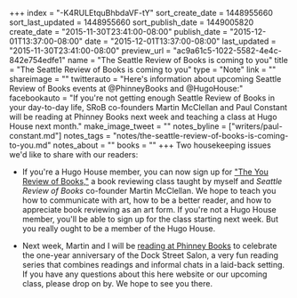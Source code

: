 +++
index = "-K4RULEtquBhbdaVF-tY"
sort_create_date = 1448955660
sort_last_updated = 1448955660
sort_publish_date = 1449005820
create_date = "2015-11-30T23:41:00-08:00"
publish_date = "2015-12-01T13:37:00-08:00"
date = "2015-12-01T13:37:00-08:00"
last_updated = "2015-11-30T23:41:00-08:00"
preview_url = "ac9a61c5-1022-5582-4e4c-842e754edfe1"
name = "The Seattle Review of Books is coming to you"
title = "The Seattle Review of Books is coming to you"
type = "Note"
link = ""
shareimage = ""
twitterauto = "Here's information about upcoming Seattle Review of Books events at @PhinneyBooks and @HugoHouse:"
facebookauto = "If you're not getting enough Seattle Review of Books in your day-to-day life, SRoB co-founders Martin McClellan and Paul Constant will be reading at Phinney Books next week and teaching a class at Hugo House next month."
make_image_tweet = ""
notes_byline = ["writers/paul-constant.md"]
notes_tags = "notes/the-seattle-review-of-books-is-coming-to-you.md"
notes_about = ""
books = ""
+++
Two housekeeping issues we'd like to share with our readers:

* If you're a Hugo House member, you can now sign up for ["The You Review of Books,"](https://hugohouse.org/store/class/the-you-review-of-books-paul-constant-and-martin-mcclellan/) a book reviewing class taught by myself and *Seattle Review of Books* co-founder Martin McClellan. We hope to teach you how to communicate with art, how to be a better reader, and how to appreciate book reviewing as an art form. If you're not a Hugo House member, you'll be able to sign up for the class starting next week. But you really ought to be a member of the Hugo House.

* Next week, Martin and I will be [reading at Phinney Books](http://www.phinneybooks.com/upcoming-events/) to celebrate the one-year anniversary of the Dock Street Salon, a very fun reading series that combines readings and informal chats in a laid-back setting. If you have any questions about this here website or our upcoming class, please drop on by. We hope to see you there.